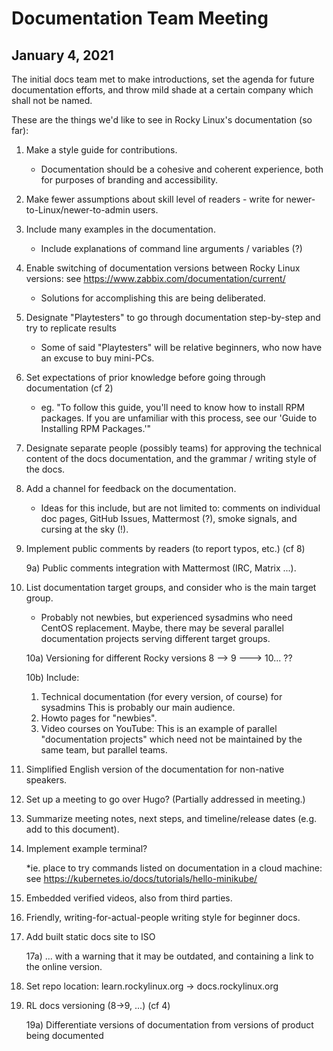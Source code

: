 # Documentation Team Meeting
## January 4, 2021

The initial docs team met to make introductions, set the agenda for future documentation efforts, and throw mild shade at a certain company which shall not be named.

These are the things we'd like to see in Rocky Linux's documentation (so far):

1) Make a style guide for contributions.

    * Documentation should be a cohesive and coherent experience, both for purposes of branding and accessibility.

2) Make fewer assumptions about skill level of readers - write for newer-to-Linux/newer-to-admin users. 

3) Include many examples in the documentation. 

    * Include explanations of command line arguments / variables (?)

4) Enable switching of documentation versions between Rocky Linux versions: see https://www.zabbix.com/documentation/current/

    * Solutions for accomplishing this are being deliberated.

5) Designate "Playtesters" to go through documentation step-by-step and try to replicate results

    * Some of said "Playtesters" will be relative beginners, who now have an excuse to buy mini-PCs.

6) Set expectations of prior knowledge before going through documentation (cf 2)

    * eg. "To follow this guide, you'll need to know how to install RPM packages. If you are unfamiliar with this process, see our 'Guide to Installing RPM Packages.'"

7) Designate separate people (possibly teams) for approving the technical content of the docs documentation, and the grammar / writing style of the docs.

8) Add a channel for feedback on the documentation.

    * Ideas for this include, but are not limited to: comments on individual doc pages, GitHub Issues, Mattermost (?), smoke signals, and cursing at the sky (!).

9) Implement public comments by readers (to report typos, etc.) (cf 8)

    9a) Public comments integration with Mattermost (IRC, Matrix ...).

10) List documentation target groups, and consider who is the main target group. 

    * Probably not newbies, but experienced sysadmins who need CentOS replacement. Maybe, there may be several parallel documentation projects serving different target groups.

    10a) Versioning for different Rocky versions 8 -->  9 ---> 10... ??

    10b) Include:

    1. Technical documentation (for every version, of course) for sysadmins This is probably our main audience.
    2. Howto pages for "newbies".
    3. Video courses on YouTube: This is an example of parallel "documentation projects" which need not be maintained by the same team, but parallel teams.

11) Simplified English version of the documentation for non-native speakers. 

12) Set up a meeting to go over Hugo? (Partially addressed in meeting.)

13) Summarize meeting notes, next steps, and timeline/release dates (e.g. add to this document).

14) Implement example terminal? 

    *ie. place to try commands listed on documentation in a cloud machine: see https://kubernetes.io/docs/tutorials/hello-minikube/

15) Embedded verified videos, also from third parties.

16) Friendly, writing-for-actual-people writing style for beginner docs.

17) Add built static docs site to ISO

    17a) ... with a warning that it may be outdated, and containing a link to the online version.

18) Set repo location: learn.rockylinux.org -> docs.rockylinux.org

19) RL docs versioning (8->9, ...) (cf 4)

    19a) Differentiate versions of documentation from versions of product being documented

